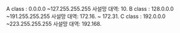A class : 0.0.0.0 ~127.255.255.255
	사설망 대역: 10.
B class : 128.0.0.0 ~191.255.255.255
	사설망 대역: 172.16. ~ 172.31.
C class : 192.0.0.0 ~223.255.255.255
	사설망 대역: 192.168.